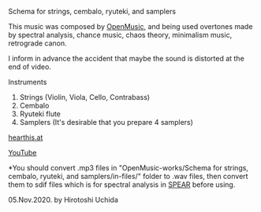 Schema for strings, cembalo, ryuteki, and samplers

This music was composed by [OpenMusic](https://forum.ircam.fr/projects/detail/openmusic/), and being used overtones made by spectral analysis, chance music, chaos theory, minimalism music, retrograde canon.

I inform in advance the accident that maybe the sound is distorted at the end of video.

Instruments
1. Strings (Violin, Viola, Cello, Contrabass)
2. Cembalo
3. Ryuteki flute
4. Samplers (It's desirable that you prepare 4 samplers)

[hearthis.at](https://hearthis.at/hirotoshi-uchida/schema-for-strings-cembalo-ryuteki-and-samplers/)

[YouTube](https://youtu.be/2nbemN6lxNk)

*You should convert .mp3 files in "OpenMusic-works/Schema for strings, cembalo, ryuteki, and samplers/in-files/" folder to .wav files, then convert them to sdif files which is for spectral analysis in [SPEAR](http://klingbeil.com/spear/) before using.

05.Nov.2020. by Hirotoshi Uchida
